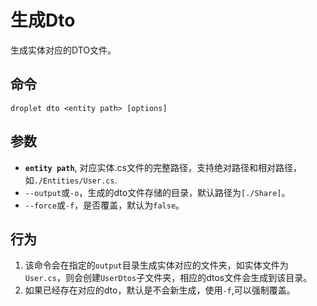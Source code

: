 # 生成Dto

生成实体对应的DTO文件。

## 命令

`droplet dto <entity path> [options]`

## 参数

- **`entity path`**, 对应实体.cs文件的完整路径，支持绝对路径和相对路径，如`./Entities/User.cs`.
- `--output`或`-o`，生成的dto文件存储的目录，默认路径为`[./Share]`。
- `--force`或`-f`，是否覆盖，默认为`false`。

## 行为

1. 该命令会在指定的`output`目录生成实体对应的文件夹，如实体文件为`User.cs`，则会创建`UserDtos`子文件夹，相应的dtos文件会生成到该目录。
2. 如果已经存在对应的dto，默认是不会新生成，使用`-f`,可以强制覆盖。
